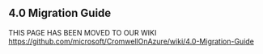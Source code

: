 ## 4.0 Migration Guide
THIS PAGE HAS BEEN MOVED TO OUR WIKI
https://github.com/microsoft/CromwellOnAzure/wiki/4.0-Migration-Guide